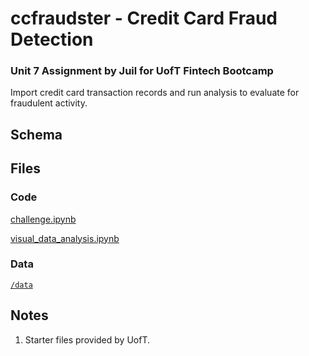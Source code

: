 # ccfraudster - Credit Card Fraud Detection

### Unit 7 Assignment by Juil for UofT Fintech Bootcamp

Import credit card transaction records and run analysis to evaluate for fraudulent activity.

## Schema

## Files 

### Code 

[challenge.ipynb](challenge.ipynb])

[visual_data_analysis.ipynb](visual_data_analysis.ipynb)

### Data 

[`/data`](/data)

## Notes
1. Starter files provided by UofT. 
